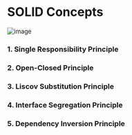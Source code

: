 # SOLID Concepts
![image](https://github.com/ImranHossainFakir/OOP/blob/master/SOLID_Concepts/Screenshots/solid_demonstration.png?raw=true)
### 1. Single Responsibility Principle
### 2. Open-Closed Principle
### 3. Liscov Substitution Principle
### 4. Interface Segregation Principle
### 5. Dependency Inversion Principle
